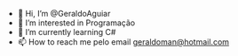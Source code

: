 - 👋 Hi, I’m @GeraldoAguiar
- 👀 I’m interested in Programação
- 🌱 I’m currently learning C#
- 📫 How to reach me pelo email geraldoman@hotmail.com

<!---
GeraldoAguiar/GeraldoAguiar is a ✨ special ✨ repository because its `README.md` (this file) appears on your GitHub profile.
You can click the Preview link to take a look at your changes.
--->
